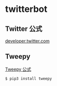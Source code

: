 # twitterbot

## Twitter 公式

[developer.twitter.com](https://developer.twitter.com/)

## Tweepy

[Tweepy 公式](https://www.tweepy.org/)

```
$ pip3 install tweepy
```
